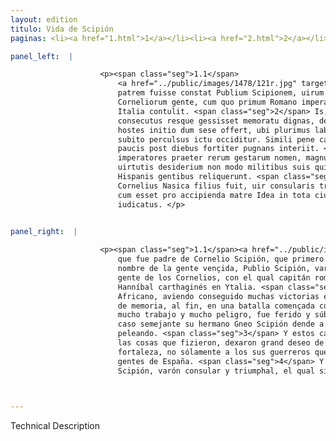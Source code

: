 ```yaml
---
layout: edition
titulo: Vida de Scipión
paginas: <li><a href="1.html">1</a></li><li><a href="2.html">2</a></li><li><a href="3.html">3</a></li><li><a href="4.html">4</a></li><li><a href="5.html">5</a></li><li><a href="6.html">6</a></li><li><a href="7.html">7</a></li><li><a href="8.html">8</a></li><li><a href="9.html">9</a></li><li><a href="10.html">10</a></li><li><a href="11.html">11</a></li><li><a href="12.html">12</a></li><li><a href="13.html">13</a></li><li><a href="14.html">14</a></li><li><a href="15.html">15</a></li><li><a href="16.html">16</a></li><li><a href="17.html">17</a></li><li><a href="18.html">18</a></li><li><a href="19.html">19</a></li><li><a href="20.html">20</a></li><li><a href="21.html">21</a></li><li><a href="22.html">22</a></li><li><a href="23.html">23</a></li><li><a href="24.html">24</a></li><li><a href="25.html">25</a></li><li><a href="26.html">26</a></li><li><a href="27.html">27</a></li><li><a href="28.html">28</a></li><li><a href="29.html">29</a></li><li><a href="30.html">30</a></li><li><a href="31.html">31</a></li><li><a href="32.html">32</a></li><li><a href="33.html">33</a></li><li><a href="34.html">34</a></li><li><a href="35.html">35</a></li><li><a href="36.html">36</a></li><li><a href="37.html">37</a></li><li><a href="38.html">38</a></li><li><a href="39.html">39</a></li><li><a href="40.html">40</a></li><li><a href="41.html">41</a></li><li><a href="42.html">42</a></li><li><a href="43.html">43</a></li><li><a href="44.html">44</a></li><li><a href="45.html">45</a></li><li><a href="46.html">46</a></li><li><a href="47.html">47</a></li><li><a href="48.html">48</a></li><li><a href="49.html">49</a></li><li><a href="50.html">50</a></li><li><a href="51.html">51</a></li><li><a href="52.html">52</a></li><li><a href="53.html">53</a></li><li><a href="54.html">54</a></li><li><a href="55.html">55</a></li><li><a href="56.html">56</a></li><li><a href="57.html">57</a></li><li><a href="58.html">58</a></li><li><a href="59.html">59</a></li><li><a href="60.html">60</a></li><li><a href="61.html">61</a></li><li><a href="62.html">62</a></li><li><a href="63.html">63</a></li><li><a href="64.html">64</a></li><li><a href="65.html">65</a></li><li><a href="66.html">66</a></li><li><a href="67.html">67</a></li><li><a href="68.html">68</a></li><li><a href="69.html">69</a></li><li><a href="70.html">70</a></li><li><a href="71.html">71</a></li><li><a href="72.html">72</a></li><li><a href="73.html">73</a></li><li><a href="74.html">74</a></li>

panel_left:  |

                    <p><span class="seg">1.1</span>
                        <a href="../public/images/1478/121r.jpg" target="new"><img class="facs" src="{site.url}/Vitae/public/images/facs_icon.jpg"/></a>[121r] <span class="tooltip">Cornelio<span class="tooltiptext">Publio Cornelio <span class="siglas">F M N R U W s</span> P. Cornelio <span class="siglas">S</span> </span></span> Scipioni, qui primus nomine uictae a se gentis Africanus est dictus,
                        patrem fuisse constat Publium Scipionem, uirum patritium ex nobilissima
                        Corneliorum gente, cum quo primum Romano imperatore Hannibal Poenus signa in
                        Italia contulit. <span class="seg">2</span> Is, cum multas esset in Hispania uictorias
                        consecutus resque gessisset memoratu dignas, demum quodam praelio aduersus
                        hostes initio dum sese offert, ubi plurimus labor plurimum periculi erat,
                        subito perculsus ictu occiditur. Simili pene casu Cn. Scipio, eius frater,
                        paucis post diebus fortiter pugnans interiit. <span class="seg">3</span> Amboque ii
                        imperatores praeter rerum gestarum nomen, magnum quoque fidei temperantiae
                        uirtutis desiderium non modo militibus suis qui superfuere, sed etiam
                        Hispanis gentibus reliquerunt. <span class="seg">4</span> At uero Cn. Scipionis P.
                        Cornelius Nasica filius fuit, uir consularis triumphalisque, qui adolescens
                        cum esset pro accipienda matre Idea in tota ciuitate est uir optimus
                        iudicatus. </p>
                

panel_right:  |

                    <p><span class="seg">1.1</span><a href="../public/images/1491/181r.jpg" target="new"><img class="facs" src="{site.url}/Vitae/public/images/facs_icon.jpg"/></a> Tienen por çierto
                        que fue padre de Cornelio Scipión, que primero llamaron Africano por el
                        nombre de la gente vençida, Publio Scipión, varón patricio de la muy noble
                        gente de los Cornelios, con el qual capitán romano primero peleó en batalla
                        Hanníbal carthaginés en Ytalia. <span class="seg">2</span> Aqueste Cornelio, padre del
                        Africano, aviendo conseguido muchas victorias en España y fecho cosas dignas
                        de memoria, al fin, en una batalla començada contra los enemigos en que avía
                        mucho trabajo y mucho peligro, fue ferido y súbitamente muerto. Y quasi por
                        caso semejante su hermano Gneo Scipión dende a pocos días murió fuertemente
                        peleando. <span class="seg">3</span> Y estos capitanes ambos, allende de la nombradía de
                        las cosas que fizieron, dexaron grand deseo de su fe y temperançia y
                        fortaleza, no sólamente a los sus guerreros que quedaron, mas aun a las
                        gentes de España. <span class="seg">4</span> Y Publio Cornelio Nasica, fijo de Gneo
                        Scipión, varón consular y triumphal, el qual siendo mançebo fue <a href="../public/images/1491/182r.jpg" target="new"><img class="facs" src="{site.url}/Vitae/public/images/facs_icon.jpg"/></a>[182r,a] judgado en <span class="tooltip">toda<span class="tooltiptext">todo  </span></span> la çibdad por varón muy bueno para recebir la madre Idea. </p>

                

---
```


Technical Description 